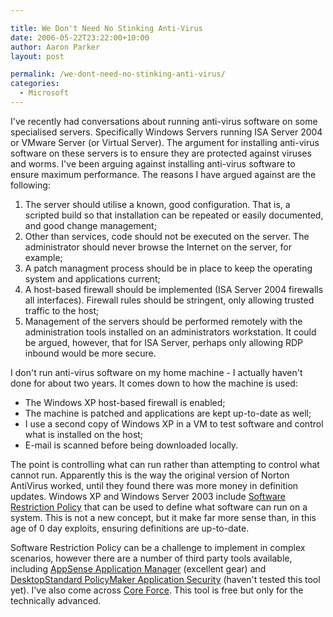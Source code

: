 ```yaml
---

title: We Don't Need No Stinking Anti-Virus
date: 2006-05-22T23:22:00+10:00
author: Aaron Parker
layout: post

permalink: /we-dont-need-no-stinking-anti-virus/
categories:
  - Microsoft
---
```

I've recently had conversations about running anti-virus software on some specialised servers. Specifically Windows Servers running ISA Server 2004 or VMware Server (or Virtual Server). The argument for installing anti-virus software on these servers is to ensure they are protected against viruses and worms. I've been arguing against installing anti-virus software to ensure maximum performance. The reasons I have argued against are the following:

  1. The server should utilise a known, good configuration. That is, a scripted build so that installation can be repeated or easily documented, and good change management;
  2. Other than services, code should not be executed on the server. The administrator should never browse the Internet on the server, for example;
  3. A patch managment process should be in place to keep the operating system and applications current;
  4. A host-based firewall should be implemented (ISA Server 2004 firewalls all interfaces). Firewall rules should be stringent, only allowing trusted traffic to the host;
  5. Management of the servers should be performed remotely with the administration tools installed on an administrators workstation. It could be argued, however, that for ISA Server, perhaps only allowing RDP inbound would be more secure.

I don't run anti-virus software on my home machine - I actually haven't done for about two years. It comes down to how the machine is used:

  * The Windows XP host-based firewall is enabled;
  * The machine is patched and applications are kept up-to-date as well;
  * I use a second copy of Windows XP in a VM to test software and control what is installed on the host;
  * E-mail is scanned before being downloaded locally.

The point is controlling what can run rather than attempting to control what cannot run. Apparently this is the way the original version of Norton AntiVirus worked, until they found there was more money in definition updates. Windows XP and Windows Server 2003 include [Software Restriction Policy](http://technet2.microsoft.com/WindowsServer/en/Library/90b75a83-bca7-4871-a661-d67eafcfd86c1033.mspx) that can be used to define what software can run on a system. This is not a new concept, but it make far more sense than, in this age of 0 day exploits, ensuring definitions are up-to-date.

Software Restriction Policy can be a challenge to implement in complex scenarios, however there are a number of third party tools available, including [AppSense Application Manager](http://www.appsense.com/default.asp) (excellent gear) and [DesktopStandard PolicyMaker Application Security](http://www.desktopstandard.com/PolicyMakerApplicationSecurity.aspx) (haven't tested this tool yet). I've also come across [Core Force](http://force.coresecurity.com/). This tool is free but only for the technically advanced.  
